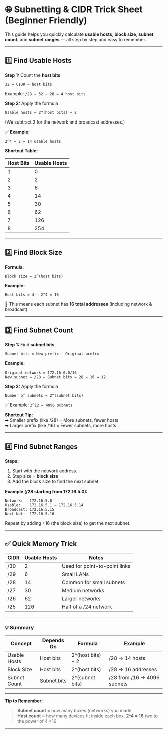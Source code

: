 # 🌐 Subnetting & CIDR Trick Sheet (Beginner Friendly)

This guide helps you quickly calculate **usable hosts**, **block size**, **subnet count**, and **subnet ranges** — all step by step and easy to remember.

---

## 1️⃣ Find Usable Hosts

**Step 1:** Count the **host bits**
```
32 − CIDR = host bits
```
Example: `/28 → 32 − 28 = 4 host bits`

**Step 2:** Apply the formula
```
Usable hosts = 2^(host bits) − 2
```
(We subtract 2 for the network and broadcast addresses.)

✅ **Example:**
```
2^4 − 2 = 14 usable hosts
```

**Shortcut Table:**

| Host Bits | Usable Hosts |
|------------|---------------|
| 1 | 0 |
| 2 | 2 |
| 3 | 6 |
| 4 | 14 |
| 5 | 30 |
| 6 | 62 |
| 7 | 126 |
| 8 | 254 |

---

## 2️⃣ Find Block Size

**Formula:**
```
Block size = 2^(host bits)
```

**Example:**
```
Host bits = 4 → 2^4 = 16
```
🔹 This means each subnet has **16 total addresses** (including network & broadcast).

---

## 3️⃣ Find Subnet Count

**Step 1:** Find **subnet bits**
```
Subnet bits = New prefix − Original prefix
```
**Example:**
```
Original network = 172.16.0.0/16
New subnet = /28 → Subnet bits = 28 − 16 = 12
```

**Step 2:** Apply the formula
```
Number of subnets = 2^(subnet bits)
```
✅ Example: `2^12 = 4096 subnets`

**Shortcut Tip:**  
➡ Smaller prefix (like /28) = More subnets, fewer hosts  
➡ Larger prefix (like /16) = Fewer subnets, more hosts

---

## 4️⃣ Find Subnet Ranges

**Steps:**
1. Start with the network address.  
2. Step size = **block size**  
3. Add the block size to find the next subnet.

**Example (/28 starting from 172.16.5.0):**
```
Network:   172.16.5.0
Usable:    172.16.5.1 – 172.16.5.14
Broadcast: 172.16.5.15
Next Net:  172.16.5.16
```

Repeat by adding +16 (the block size) to get the next subnet.

---

## ✅ Quick Memory Trick

| CIDR | Usable Hosts | Notes |
|------|---------------|--------|
| /30 | 2 | Used for point-to-point links |
| /29 | 6 | Small LANs |
| /28 | 14 | Common for small subnets |
| /27 | 30 | Medium networks |
| /26 | 62 | Larger networks |
| /25 | 126 | Half of a /24 network |

---

### 💡 Summary

| Concept | Depends On | Formula | Example |
|----------|-------------|----------|----------|
| Usable Hosts | Host bits | 2^(host bits) − 2 | /28 → 14 hosts |
| Block Size | Host bits | 2^(host bits) | /28 → 16 addresses |
| Subnet Count | Subnet bits | 2^(subnet bits) | /28 from /16 → 4096 subnets |

---

**Tip to Remember:**  
> **Subnet count** = how many boxes (networks) you made.  
> **Host count** = how many devices fit inside each box.
> **2^4 = 16**  two to the power of 4 =16


---
